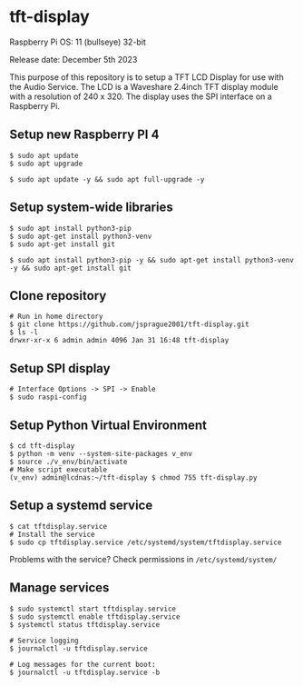 # tft-display

Raspberry Pi OS: 11 (bullseye) 32-bit

Release date: December 5th 2023

This purpose of this repository is to setup a TFT LCD Display for use with the Audio Service. The LCD is a Waveshare 2.4inch TFT display module with a resolution of 240 x 320. The display uses the SPI interface on a Raspberry Pi.

## Setup new Raspberry PI 4
```
$ sudo apt update
$ sudo apt upgrade

$ sudo apt update -y && sudo apt full-upgrade -y
```

## Setup system-wide libraries
```
$ sudo apt install python3-pip
$ sudo apt-get install python3-venv
$ sudo apt-get install git

$ sudo apt install python3-pip -y && sudo apt-get install python3-venv -y && sudo apt-get install git
```

## Clone repository
```
# Run in home directory
$ git clone https://github.com/jsprague2001/tft-display.git
$ ls -l
drwxr-xr-x 6 admin admin 4096 Jan 31 16:48 tft-display
```

## Setup SPI display
```
# Interface Options -> SPI -> Enable
$ sudo raspi-config
```

## Setup Python Virtual Environment
```
$ cd tft-display
$ python -m venv --system-site-packages v_env
$ source ./v_env/bin/activate
# Make script executable
(v_env) admin@lcdnas:~/tft-display $ chmod 755 tft-display.py 
```

## Setup a systemd service

```
$ cat tftdisplay.service
# Install the service
$ sudo cp tftdisplay.service /etc/systemd/system/tftdisplay.service
```
Problems with the service? Check permissions in ```/etc/systemd/system/```

## Manage services

```
$ sudo systemctl start tftdisplay.service
$ sudo systemctl enable tftdisplay.service
$ systemctl status tftdisplay.service

# Service logging
$ journalctl -u tftdisplay.service

# Log messages for the current boot:
$ journalctl -u tftdisplay.service -b
```


